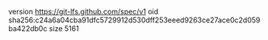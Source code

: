 version https://git-lfs.github.com/spec/v1
oid sha256:c24a6a04cba91dfc5729912d530dff253eeed9263ce27ace0c2d059ba422db0c
size 5161

